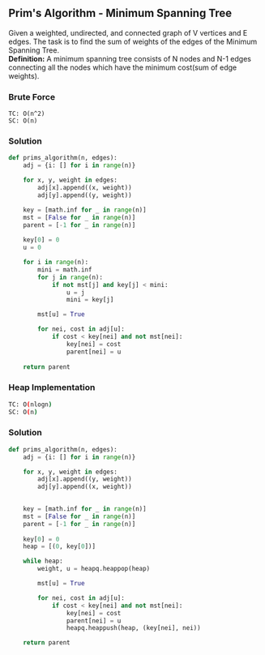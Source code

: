 ## Prim's Algorithm - Minimum Spanning Tree

Given a weighted, undirected, and connected graph of V vertices and E edges. The task is to find the sum of weights of the edges of the Minimum Spanning Tree. \
**Definition:** A minimum spanning tree consists of N nodes and N-1 edges connecting all the nodes which have the minimum cost(sum of edge weights).

### Brute Force
```
TC: O(n^2)
SC: O(n)
```
### Solution
```python
def prims_algorithm(n, edges):
    adj = {i: [] for i in range(n)}

    for x, y, weight in edges:
        adj[x].append((x, weight))
        adj[y].append((y, weight))

    key = [math.inf for _ in range(n)]
    mst = [False for _ in range(n)]
    parent = [-1 for _ in range(n)]
    
    key[0] = 0
    u = 0

    for i in range(n):
        mini = math.inf
        for j in range(n):
            if not mst[j] and key[j] < mini:
                u = j
                mini = key[j]

        mst[u] = True

        for nei, cost in adj[u]:
            if cost < key[nei] and not mst[nei]:
                key[nei] = cost
                parent[nei] = u
    
    return parent
```

### Heap Implementation

```bash
TC: O(nlogn)
SC: O(n)
```

### Solution
```python
def prims_algorithm(n, edges):
    adj = {i: [] for i in range(n)}

    for x, y, weight in edges:
        adj[x].append((y, weight))
        adj[y].append((x, weight))

    
    key = [math.inf for _ in range(n)]
    mst = [False for _ in range(n)]
    parent = [-1 for _ in range(n)]
    
    key[0] = 0
    heap = [(0, key[0])]

    while heap:
        weight, u = heapq.heappop(heap)

        mst[u] = True

        for nei, cost in adj[u]:
            if cost < key[nei] and not mst[nei]:
                key[nei] = cost
                parent[nei] = u
                heapq.heappush(heap, (key[nei], nei))

    return parent
```
